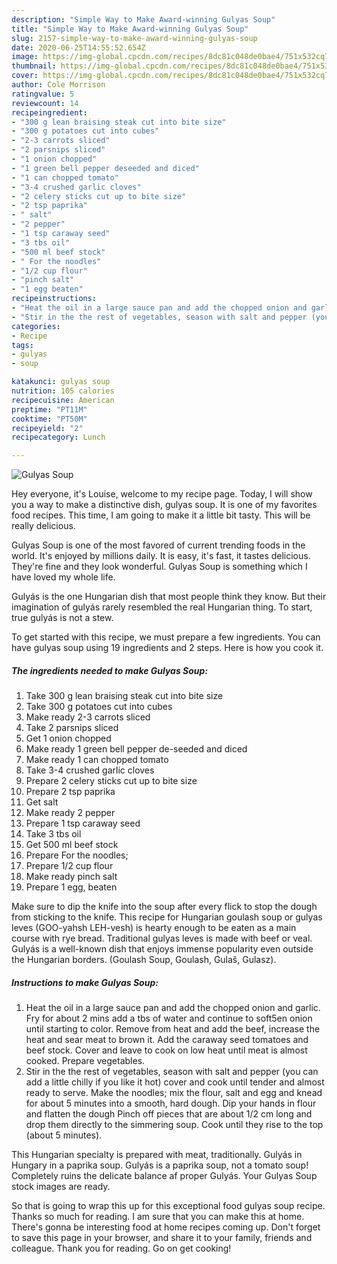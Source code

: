 ```yaml
---
description: "Simple Way to Make Award-winning Gulyas Soup"
title: "Simple Way to Make Award-winning Gulyas Soup"
slug: 2157-simple-way-to-make-award-winning-gulyas-soup
date: 2020-06-25T14:55:52.654Z
image: https://img-global.cpcdn.com/recipes/8dc81c048de0bae4/751x532cq70/gulyas-soup-recipe-main-photo.jpg
thumbnail: https://img-global.cpcdn.com/recipes/8dc81c048de0bae4/751x532cq70/gulyas-soup-recipe-main-photo.jpg
cover: https://img-global.cpcdn.com/recipes/8dc81c048de0bae4/751x532cq70/gulyas-soup-recipe-main-photo.jpg
author: Cole Morrison
ratingvalue: 5
reviewcount: 14
recipeingredient:
- "300 g lean braising steak cut into bite size"
- "300 g potatoes cut into cubes"
- "2-3 carrots sliced"
- "2 parsnips sliced"
- "1 onion chopped"
- "1 green bell pepper deseeded and diced"
- "1 can chopped tomato"
- "3-4 crushed garlic cloves"
- "2 celery sticks cut up to bite size"
- "2 tsp paprika"
- " salt"
- "2 pepper"
- "1 tsp caraway seed"
- "3 tbs oil"
- "500 ml beef stock"
- " For the noodles"
- "1/2 cup flour"
- "pinch salt"
- "1 egg beaten"
recipeinstructions:
- "Heat the oil in a large sauce pan and add the chopped onion and garlic. Fry for about 2 mins add a tbs of water and continue to soft5en onion until starting to color. Remove from heat and add the beef, increase the heat and sear meat to brown it. Add the caraway seed tomatoes and beef stock. Cover and leave to cook on low heat until meat is almost cooked. Prepare vegetables."
- "Stir in the the rest of vegetables, season with salt and pepper (you can add a little chilly if you like it hot) cover and cook until tender and almost ready to serve. Make the noodles; mix the flour, salt and egg and knead for about 5 minutes into a smooth, hard dough. Dip your hands in flour and flatten the dough Pinch off pieces that are about 1/2 cm long and drop them directly to the simmering soup. Cook until they rise to the top (about 5 minutes)."
categories:
- Recipe
tags:
- gulyas
- soup

katakunci: gulyas soup 
nutrition: 105 calories
recipecuisine: American
preptime: "PT11M"
cooktime: "PT50M"
recipeyield: "2"
recipecategory: Lunch

---
```



![Gulyas Soup](https://img-global.cpcdn.com/recipes/8dc81c048de0bae4/751x532cq70/gulyas-soup-recipe-main-photo.jpg)

Hey everyone, it's Louise, welcome to my recipe page. Today, I will show you a way to make a distinctive dish, gulyas soup. It is one of my favorites food recipes. This time, I am going to make it a little bit tasty. This will be really delicious.

Gulyas Soup is one of the most favored of current trending foods in the world. It's enjoyed by millions daily. It is easy, it's fast, it tastes delicious. They're fine and they look wonderful. Gulyas Soup is something which I have loved my whole life.

Gulyás is the one Hungarian dish that most people think they know. But their imagination of gulyás rarely resembled the real Hungarian thing. To start, true gulyás is not a stew.


To get started with this recipe, we must prepare a few ingredients. You can have gulyas soup using 19 ingredients and 2 steps. Here is how you cook it.

<!--inarticleads1-->

##### The ingredients needed to make Gulyas Soup:

1. Take 300 g lean braising steak cut into bite size
1. Take 300 g potatoes cut into cubes
1. Make ready 2-3 carrots sliced
1. Take 2 parsnips sliced
1. Get 1 onion chopped
1. Make ready 1 green bell pepper de-seeded and diced
1. Make ready 1 can chopped tomato
1. Take 3-4 crushed garlic cloves
1. Prepare 2 celery sticks cut up to bite size
1. Prepare 2 tsp paprika
1. Get  salt
1. Make ready 2 pepper
1. Prepare 1 tsp caraway seed
1. Take 3 tbs oil
1. Get 500 ml beef stock
1. Prepare  For the noodles;
1. Prepare 1/2 cup flour
1. Make ready pinch salt
1. Prepare 1 egg, beaten


Make sure to dip the knife into the soup after every flick to stop the dough from sticking to the knife. This recipe for Hungarian goulash soup or gulyas leves (GOO-yahsh LEH-vesh) is hearty enough to be eaten as a main course with rye bread. Traditional gulyas leves is made with beef or veal. Gulyás is a well-known dish that enjoys immense popularity even outside the Hungarian borders. (Goulash Soup, Goulash, Gulaš, Gulasz). 

<!--inarticleads2-->

##### Instructions to make Gulyas Soup:

1. Heat the oil in a large sauce pan and add the chopped onion and garlic. Fry for about 2 mins add a tbs of water and continue to soft5en onion until starting to color. Remove from heat and add the beef, increase the heat and sear meat to brown it. Add the caraway seed tomatoes and beef stock. Cover and leave to cook on low heat until meat is almost cooked. Prepare vegetables.
1. Stir in the the rest of vegetables, season with salt and pepper (you can add a little chilly if you like it hot) cover and cook until tender and almost ready to serve. Make the noodles; mix the flour, salt and egg and knead for about 5 minutes into a smooth, hard dough. Dip your hands in flour and flatten the dough Pinch off pieces that are about 1/2 cm long and drop them directly to the simmering soup. Cook until they rise to the top (about 5 minutes).


This Hungarian specialty is prepared with meat, traditionally. Gulyás in Hungary in a paprika soup. Gulyás is a paprika soup, not a tomato soup! Completely ruins the delicate balance af proper Gulyás. Your Gulyas Soup stock images are ready. 

So that is going to wrap this up for this exceptional food gulyas soup recipe. Thanks so much for reading. I am sure that you can make this at home. There's gonna be interesting food at home recipes coming up. Don't forget to save this page in your browser, and share it to your family, friends and colleague. Thank you for reading. Go on get cooking!
